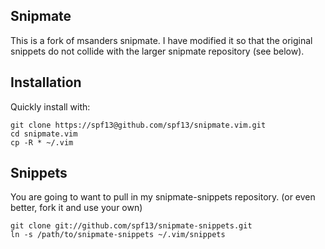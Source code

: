 ## Snipmate

This is a fork of msanders snipmate. I have modified it so that the original snippets do not collide with the larger snipmate repository (see below).

## Installation
Quickly install with:

    git clone https://spf13@github.com/spf13/snipmate.vim.git
	cd snipmate.vim
	cp -R * ~/.vim

## Snippets
You are going to want to pull in my snipmate-snippets repository.
(or even better, fork it and use your own)

	git clone git://github.com/spf13/snipmate-snippets.git
	ln -s /path/to/snipmate-snippets ~/.vim/snippets
